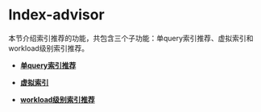 # Index-advisor<a name="ZH-CN_TOPIC_0000002294398253"></a>

本节介绍索引推荐的功能，共包含三个子功能：单query索引推荐、虚拟索引和workload级别索引推荐。

-   **[单query索引推荐](单query索引推荐.md)**  

-   **[虚拟索引](虚拟索引.md)**  

-   **[workload级别索引推荐](workload级别索引推荐.md)**  

